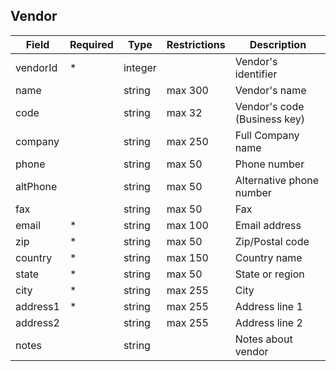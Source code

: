 ## Vendor
| Field | Required | Type | Restrictions | Description |
|--|--|--|--|--|
|  vendorId | * | integer |  | Vendor's identifier |
| name |  | string | max 300 | Vendor's name |
| code|  | string | max 32 |  Vendor's code (Business key) |
| company |  | string | max 250 | Full Company name |
| phone |  | string | max 50 | Phone number |
| altPhone | | string | max 50 | Alternative phone number |
| fax |  | string |  max 50 | Fax|
| email | * | string | max 100 | Email address|
| zip | * | string | max 50 | Zip/Postal code |
| country | * | string | max 150 | Country name |
| state | * | string | max 50 | State or region |
| city | * | string | max 255 | City |
| address1 | * | string  | max 255 | Address line 1 |
| address2 |  | string  | max 255 | Address line 2 |
| notes |  | string |   | Notes about vendor |
